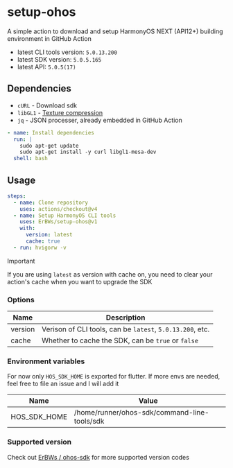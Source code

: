 # setup-ohos

A simple action to download and setup HarmonyOS NEXT (API12+) building environment in GitHub Action

- latest CLI tools version: `5.0.13.200`
- latest SDK version: `5.0.5.165`
- latest API: `5.0.5(17)`

## Dependencies

- `cURL` - Download sdk
- `libGL1` - [Texture compression](https://developer.huawei.com/consumer/cn/doc/harmonyos-guides/ide-command-line-building-app#section1478651816216)
- `jq` - JSON processer, already embedded in GitHub Action

```yaml
- name: Install dependencies
  run: |
    sudo apt-get update
    sudo apt-get install -y curl libgl1-mesa-dev
  shell: bash
```

## Usage

```yaml
steps:
  - name: Clone repository
    uses: actions/checkout@v4
  - name: Setup HarmonyOS CLI tools
    uses: ErBWs/setup-ohos@v1
    with:
      version: latest
      cache: true
  - run: hvigorw -v
```

> [!IMPORTANT]
>
> If you are using `latest` as version with cache on, you need to clear your action's cache when you want to upgrade the SDK

### Options

| Name      | Description                                               |
| --------- | --------------------------------------------------------- |
| version   | Verison of CLI tools, can be `latest`, `5.0.13.200`, etc. |
| cache     | Whether to cache the SDK, can be `true` or `false`        |

### Environment variables

For now only `HOS_SDK_HOME` is exported for flutter. If more envs are needed, feel free to file an issue and I will add it

| Name                    | Value                                          |
| ----------------------- | ---------------------------------------------- |
| HOS_SDK_HOME            | /home/runner/ohos-sdk/command-line-tools/sdk   |

### Supported version

Check out [ErBWs / ohos-sdk](https://github.com/ErBWs/ohos-sdk/releases) for more supported version codes
